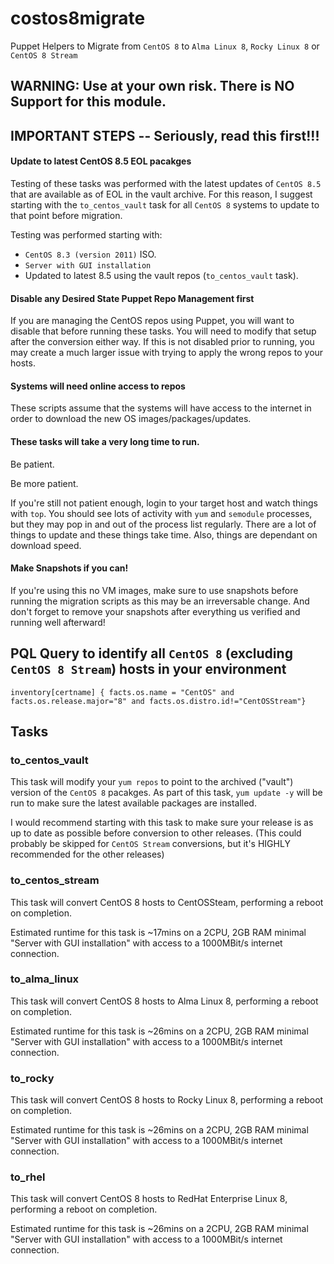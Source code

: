 # costos8migrate

Puppet Helpers to Migrate from `CentOS 8` to `Alma Linux 8`, `Rocky Linux 8` or `CentOS 8 Stream`

## WARNING: Use at your own risk. There is NO Support for this module.

## IMPORTANT STEPS -- Seriously, read this first!!!

#### Update to latest CentOS 8.5 EOL pacakges

Testing of these tasks was performed with the latest updates of `CentOS 8.5` that are available as of EOL in the vault archive.
For this reason, I suggest starting with the `to_centos_vault` task for all `CentOS 8` systems to update to that point before migration.

Testing was performed starting with:
- `CentOS 8.3 (version 2011)` ISO.
- `Server with GUI installation`
- Updated to latest 8.5 using the vault repos (`to_centos_vault` task).

#### Disable any Desired State Puppet Repo Management first 
If you are managing the CentOS repos using Puppet, you will want to disable that before running these tasks. You will need to modify that setup after the conversion either way. 
If this is not disabled prior to running, you may create a much larger issue with trying to apply the wrong repos to your hosts.


#### Systems will need online access to repos
These scripts assume that the systems will have access to the internet in order to download the new OS images/packages/updates.

#### These tasks will take a very long time to run.

Be patient.

Be more patient.

If you're still not patient enough, login to your target host and watch things with `top`. You should see lots of activity with `yum` and `semodule` processes, but they may pop in and out of the process list regularly. There are a lot of things to update and these things take time. Also, things are dependant on download speed.

#### Make Snapshots if you can!

If you're using this no VM images, make sure to use snapshots before running the migration scripts as this may be an irreversable change.
And don't forget to remove your snapshots after everything us verified and running well afterward!



## PQL Query to identify all `CentOS 8` (excluding `CentOS 8 Stream`) hosts in your environment

```inventory[certname] { facts.os.name = "CentOS" and facts.os.release.major="8" and facts.os.distro.id!="CentOSStream"}```

## Tasks

### to_centos_vault

This task will modify your `yum repos` to point to the archived ("vault") version of the `CentOS 8` pacakges.
As part of this task, `yum update -y` will be run to make sure the latest available packages are installed.  

I would recommend starting with this task to make sure your release is as up to date as possible before conversion to other releases.
(This could probably be skipped for `CentOS Stream` conversions, but it's HIGHLY recommended for the other releases)

### to_centos_stream

This task will convert CentOS 8 hosts to CentOSSteam, performing a reboot on completion.

Estimated runtime for this task is ~17mins on a 2CPU, 2GB RAM minimal "Server with GUI installation" with access to a 1000MBit/s internet connection.


### to_alma_linux

This task will convert CentOS 8 hosts to Alma Linux 8, performing a reboot on completion.

Estimated runtime for this task is ~26mins on a 2CPU, 2GB RAM minimal "Server with GUI installation" with access to a 1000MBit/s internet connection.


### to_rocky

This task will convert CentOS 8 hosts to Rocky Linux 8, performing a reboot on completion.

Estimated runtime for this task is ~26mins on a 2CPU, 2GB RAM minimal "Server with GUI installation" with access to a 1000MBit/s internet connection.

### to_rhel

This task will convert CentOS 8 hosts to RedHat Enterprise Linux 8, performing a reboot on completion.

Estimated runtime for this task is ~26mins on a 2CPU, 2GB RAM minimal "Server with GUI installation" with access to a 1000MBit/s internet connection.

